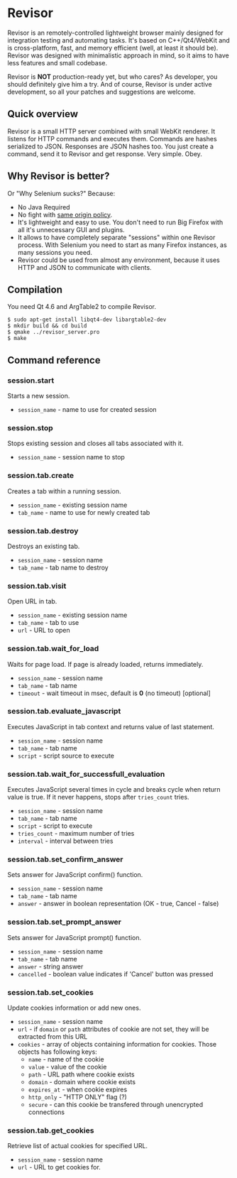 Revisor
===================

Revisor is an remotely-controlled lightweight browser mainly designed
for integration testing and automating tasks. It's based on
C++/Qt4/WebKit and is cross-platform, fast, and memory efficient
(well, at least it should be). Revisor was designed with minimalistic
approach in mind, so it aims to have less features and small codebase.

Revisor is **NOT** production-ready yet, but who cares? As developer,
you should definitely give him a try. And of course, Revisor is under
active development, so all your patches and suggestions are welcome.

Quick overview
----------

Revisor is a small HTTP server combined with small WebKit renderer. It
listens for HTTP commands and executes them. Commands are hashes
serialized to JSON. Responses are JSON hashes too. You just create a
command, send it to Revisor and get response. Very simple. Obey.

Why Revisor is better?
----------

Or "Why Selenium sucks?" Because:

* No Java Required
* No fight with [same origin policy](http://seleniumhq.org/docs/05_selenium_rc.html#the-same-origin-policy).
* It's lightweight and easy to use. You don't need to run Big Firefox
  with all it's unnecessary GUI and plugins.
* It allows to have completely separate "sessions" within one Revisor
  process. With Selenium you need to start as many Firefox instances,
  as many sessions you need.
* Revisor could be used from almost any environment, because it uses
  HTTP and JSON to communicate with clients.

Compilation
----------

You need Qt 4.6 and ArgTable2 to compile Revisor.

    $ sudo apt-get install libqt4-dev libargtable2-dev
    $ mkdir build && cd build
    $ qmake ../revisor_server.pro
    $ make

Command reference
----------

### session.start ###
Starts a new session.

* `session_name` - name to use for created session

### session.stop ###
Stops existing session and closes all tabs associated with it.

* `session_name` - session name to stop

### session.tab.create ###
Creates a tab within a running session.

* `session_name` - existing session name
* `tab_name` - name to use for newly created tab

### session.tab.destroy ###
Destroys an existing tab.

* `session_name` - session name
* `tab_name` - tab name to destroy

### session.tab.visit ###
Open URL in tab.

* `session_name` - existing session name
* `tab_name` - tab to use
* `url` - URL to open

### session.tab.wait\_for\_load ###
Waits for page load. If page is already loaded, returns immediately.

* `session_name` - session name
* `tab_name` - tab name
* `timeout` - wait timeout in msec, default is **0** (no timeout) [optional]

### session.tab.evaluate\_javascript ###
Executes JavaScript in tab context and returns value of last statement.

* `session_name` - session name
* `tab_name` - tab name
* `script` - script source to execute

### session.tab.wait\_for\_successfull\_evaluation ###

Executes JavaScript several times in cycle and breaks cycle when return value is true.
If it never happens, stops after `tries_count` tries.

* `session_name` - session name
* `tab_name` - tab name
* `script` - script to execute
* `tries_count` - maximum number of tries
* `interval` - interval between tries

### session.tab.set\_confirm\_answer ###
Sets answer for JavaScript confirm() function.

* `session_name` - session name
* `tab_name` - tab name
* `answer` - answer in boolean representation (OK - true, Cancel - false)

### session.tab.set\_prompt\_answer ###
Sets answer for JavaScript prompt() function.

* `session_name` - session name
* `tab_name` - tab name
* `answer` - string answer
* `cancelled` - boolean value indicates if 'Cancel' button was pressed

### session.tab.set\_cookies ###
Update cookies information or add new ones.

* `session_name` - session name
* `url` - if `domain` or `path` attributes of cookie are not set, they will be extracted from this URL
* `cookies` - array of objects containing information for cookies. Those objects has following keys:
  * `name` - name of the cookie
  * `value` - value of the cookie
  * `path` - URL path where cookie exists
  * `domain` - domain where cookie exists
  * `expires_at` - when cookie expires
  * `http_only` - "HTTP ONLY" flag (?)
  * `secure` - can this cookie be transfered through unencrypted connections

### session.tab.get\_cookies ###
Retrieve list of actual cookies for specified URL.

* `session_name` - session name
* `url` - URL to get cookies for.
